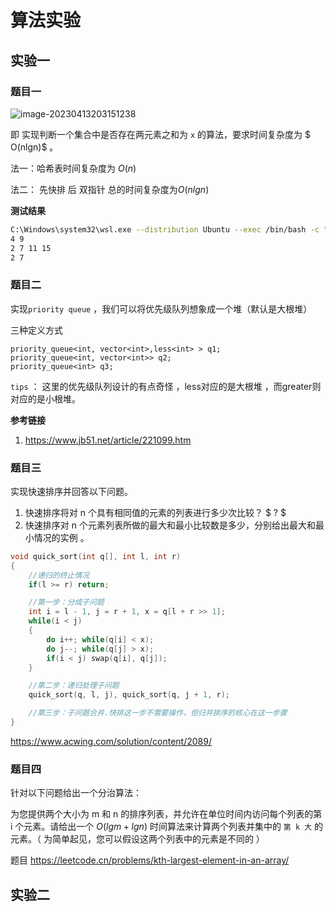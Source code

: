 

# 算法实验





## 实验一



### 题目一

![image-20230413203151238](https://blog-1309244887.cos.ap-nanjing.myqcloud.com/blog/image-20230413203151238.png)

即 实现判断一个集合中是否存在两元素之和为 `x` 的算法，要求时间复杂度为  $ O(nlgn)$ 。

法一：哈希表时间复杂度为 $O(n)$

法二： 先快排 后 双指针  总的时间复杂度为$O(nlgn)$

**测试结果**

```sh
C:\Windows\system32\wsl.exe --distribution Ubuntu --exec /bin/bash -c "export TERM=xterm-256color && cd /home/yh/algorithm_exp && /home/yh/algorithm_exp/1"
4 9
2 7 11 15
2 7
```



### 题目二

实现`priority queue` ，我们可以将优先级队列想象成一个堆（默认是大根堆）

三种定义方式

```
priority_queue<int, vector<int>,less<int> > q1; 
priority_queue<int, vector<int>> q2;
priority_queue<int> q3;
```

`tips` ： 这里的优先级队列设计的有点奇怪 ，less对应的是大根堆 ，而greater则对应的是小根堆。



**参考链接**

1. https://www.jb51.net/article/221099.htm



### 题目三

实现快速排序并回答以下问题。

1. 快速排序将对 n 个具有相同值的元素的列表进行多少次比较？ $ ? $
2. 快速排序对 n 个元素列表所做的最大和最小比较数是多少，分别给出最大和最小情况的实例 。 



```c++
void quick_sort(int q[], int l, int r)
{
    //递归的终止情况
    if(l >= r) return;

    //第一步：分成子问题
    int i = l - 1, j = r + 1, x = q[l + r >> 1];
    while(i < j)
    {
        do i++; while(q[i] < x);
        do j--; while(q[j] > x);
        if(i < j) swap(q[i], q[j]);
    }

    //第二步：递归处理子问题
    quick_sort(q, l, j), quick_sort(q, j + 1, r);

    //第三步：子问题合并.快排这一步不需要操作，但归并排序的核心在这一步骤
}
```







https://www.acwing.com/solution/content/2089/

### 题目四

针对以下问题给出一个分治算法：

为您提供两个大小为 m 和 n 的排序列表，并允许在单位时间内访问每个列表的第 i 个元素。请给出一个 $O(lgm+lgn)$ 时间算法来计算两个列表并集中的 `第 k 大` 的元素。（ 为简单起见，您可以假设这两个列表中的元素是不同的 ）



题目 https://leetcode.cn/problems/kth-largest-element-in-an-array/





## 实验二



